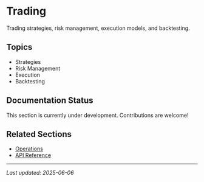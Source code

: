 # Trading

Trading strategies, risk management, execution models, and backtesting.

## Topics

- Strategies
- Risk Management
- Execution
- Backtesting

## Documentation Status

This section is currently under development. Contributions are welcome!

## Related Sections

- [Operations](../07-operations/README.md)
- [API Reference](../08-api-reference/README.md)

---

*Last updated: 2025-06-06*
